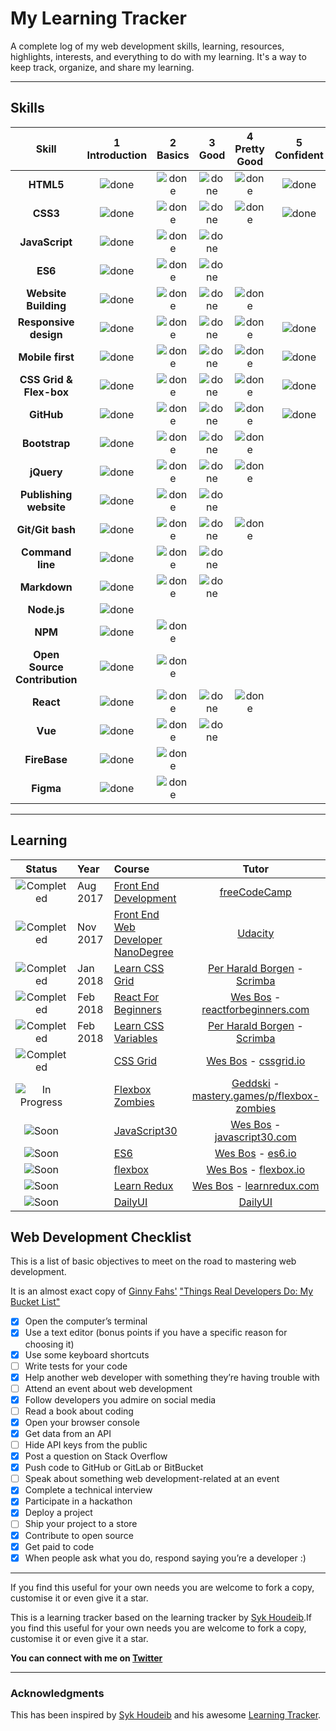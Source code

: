 # My Learning Tracker

A complete log of my web development skills, learning, resources, highlights, interests, and everything to do with my learning. It's a way to keep track, organize, and share my learning.

----

## Skills

[done]: https://user-images.githubusercontent.com/29199184/32275438-8385f5c0-bf0b-11e7-9406-42265f71e2bd.png "Done"

| Skill                        | 1<br>Introduction | 2<br>Basics   | 3<br>Good     | 4<br>Pretty Good | 5<br>Confident | 6<br>Awesome  |
| :--------------------------: | :---------------: | :-----------: | :-----------: | :--------------: | :------------: | :-----------: |
| **HTML5**                    | ![done][done]     | ![done][done] | ![done][done] | ![done][done]    | ![done][done]  | ![done][done] |
| **CSS3**                     | ![done][done]     | ![done][done] | ![done][done] | ![done][done]    | ![done][done]  | ![done][done] |
| **JavaScript**               | ![done][done]     | ![done][done] | ![done][done] |                  |                |               |
| **ES6**                      | ![done][done]     | ![done][done] | ![done][done] |                  |                |               |
| **Website Building**         | ![done][done]     | ![done][done] | ![done][done] | ![done][done]    |                |               |
| **Responsive design**        | ![done][done]     | ![done][done] | ![done][done] | ![done][done]    | ![done][done]  |               |
| **Mobile first**             | ![done][done]     | ![done][done] | ![done][done] | ![done][done]    | ![done][done]  |               |
| **CSS Grid & Flex-box**      | ![done][done]     | ![done][done] | ![done][done] | ![done][done]    | ![done][done]  |               |
| **GitHub**                   | ![done][done]     | ![done][done] | ![done][done] | ![done][done]    | ![done][done]  |               |
| **Bootstrap**                | ![done][done]     | ![done][done] | ![done][done] | ![done][done]    |                |               |
| **jQuery**                   | ![done][done]     | ![done][done] | ![done][done] | ![done][done]    |                |               |
| **Publishing website**       | ![done][done]     | ![done][done] | ![done][done] |                  |                |               |
| **Git/Git bash**             | ![done][done]     | ![done][done] | ![done][done] | ![done][done]    |                |
| **Command line**             | ![done][done]     | ![done][done] | ![done][done] |                  |                |               |
| **Markdown**                 | ![done][done]     | ![done][done] | ![done][done] |                  |                |               |
| **Node.js**                  | ![done][done]     |               |               |                  |                |               |
| **NPM**                      | ![done][done]     | ![done][done] |               |                  |                |               |
| **Open Source Contribution** | ![done][done]     | ![done][done] |               |                  |                |               |
| **React**                    | ![done][done]     | ![done][done] | ![done][done] | ![done][done]    |                |               |
| **Vue**                      | ![done][done]     | ![done][done] | ![done][done] |                  |                |               |
| **FireBase**                 | ![done][done]     | ![done][done] |               |                  |                |               |
| **Figma**                    | ![done][done]     | ![done][done] |               |                  |                |               |

----

## Learning

[//]: # (Status images)

[Completed]: https://user-images.githubusercontent.com/29199184/32275438-8385f5c0-bf0b-11e7-9406-42265f71e2bd.png "Completed"
[In Progress]: https://user-images.githubusercontent.com/29199184/34462881-7305ddac-ee4d-11e7-9b57-589424820da4.png "In Progress"
[Soon]: https://user-images.githubusercontent.com/29199184/34462916-d5c37bd4-ee4d-11e7-9f4a-d57f2243281b.png "Soon"

| Status                      | Year     | Course                               | Tutor                                         |
| :-------------------------: | :------- | :----------------------------------- | :-------------------------------------------: |
| ![Completed][Completed]     | Aug 2017 | [Front End Development]              | [freeCodeCamp]                                |
| ![Completed][Completed]     | Nov 2017 | [Front End Web Developer NanoDegree] | [Udacity]                                     |
| ![Completed][Completed]     | Jan 2018 | [Learn CSS Grid]                     | [Per Harald Borgen] - [Scrimba]               |
| ![Completed][Completed]     | Feb 2018 | [React For Beginners]                | [Wes Bos] - [reactforbeginners.com]           |
| ![Completed][Completed]     | Feb 2018 | [Learn CSS Variables]                | [Per Harald Borgen] - [Scrimba]               |
| ![Completed][Completed]     |          | [CSS Grid]                           | [Wes Bos] - [cssgrid.io]                      |
| ![In Progress][In Progress] |          | [Flexbox Zombies]                    | [Geddski] - [mastery.games/p/flexbox-zombies] |
| ![Soon][Soon]               |          | [JavaScript30]                       | [Wes Bos] - [javascript30.com]                |
| ![Soon][Soon]               |          | [ES6]                                | [Wes Bos] - [es6.io]                          |
| ![Soon][Soon]               |          | [flexbox]                            | [Wes Bos] - [flexbox.io]                      |
| ![Soon][Soon]               |          | [Learn Redux]                        | [Wes Bos] - [learnredux.com]                  |
| ![Soon][Soon]               |          | [DailyUI]                            | [DailyUI]                                     |

[//]: # (Reference links to courses)

[React For Beginners]: https://www.reactforbeginners.com
[Front End Web Developer NanoDegree]: https://in.udacity.com/course/front-end-web-developer-nanodegree--nd001/
[DailyUI]: http://www.dailyui.co/
[flexbox]: https://www.flexbox.io
[CSS Grid]: https://www.cssgrid.io
[ES6]: https://www.es6.io
[Front End Development]: https://www.freecodecamp.org/ritikpatni
[Google Developer Challenge Scholarship]: https://www.udacity.com/google-scholarships
[JavaScript30]: https://javascript30.com/
[Learn CSS Grid]: https://scrimba.com/g/gR8PTE
[Learn CSS Variables]: https://scrimba.com/p/ppYrcJ
[Learn Redux]: https://learnredux.com
[Flexbox Zombies]:https://mastery.games/p/flexbox-zombies
[//]: # (Reference links to tutors)

[freeCodeCamp]: https://www.freecodecamp.org
[Udacity]: https://www.udacity.com
[Wes Bos]: https://twitter.com/wesbos
[Geddski]: https://twitter.com/geddski
[Per Harald Borgen]: https://twitter.com/perborgen
[Scrimba]: https://scrimba.com/
[learnredux.com]: https://learnredux.com
[javascript30.com]: https://javascript30.com
[cssgrid.io]: https://cssgrid.io
[es6.io]: https://es6.io
[flexbox.io]: https://flexbox.io
[reactforbeginners.com]: https://reactforbeginners.com
[mastery.games/p/flexbox-zombies]: https://mastery.games/p/flexbox-zombies

## Web Development Checklist

This is a list of basic objectives to meet on the road to mastering web development.

It is an almost exact copy of [Ginny Fahs'](https://twitter.com/ginnyfahs) ["Things Real Developers Do: My Bucket List"](https://blog.prototypr.io/wondering-if-youre-a-real-developer-yet-try-making-a-bucket-list-281275482155)

* [x] Open the computer’s terminal
* [x] Use a text editor (bonus points if you have a specific reason for choosing it)
* [x] Use some keyboard shortcuts
* [ ] Write tests for your code
* [x] Help another web developer with something they’re having trouble with
* [ ] Attend an event about web development
* [x] Follow developers you admire on social media
* [ ] Read a book about coding
* [x] Open your browser console
* [x] Get data from an API
* [ ] Hide API keys from the public
* [x] Post a question on Stack Overflow
* [x] Push code to GitHub or GitLab or BitBucket
* [ ] Speak about something web development-related at an event
* [x] Complete a technical interview
* [x] Participate in a hackathon
* [x] Deploy a project
* [ ] Ship your project to a store
* [x] Contribute to open source
* [x] Get paid to code
* [x] When people ask what you do, respond saying you’re a developer :)

----
If you find this useful for your own needs you are welcome to fork a copy, customise it or even give it a star.

This is a learning tracker based on the learning tracker by [Syk Houdeib](https://github.com/Syknapse/My-Learning-Tracker).If you find this useful for your own needs you are welcome to fork a copy, customise it or even give it a star.

**You can connect with me on [Twitter](https://twitter.com/03ritikpatni "@03ritikpatni")**

----

### Acknowledgments

This has been inspired by [Syk Houdeib](https://github.com/Syknapse) and his awesome [Learning Tracker](https://github.com/Syknapse/My-Learning-Tracker).
